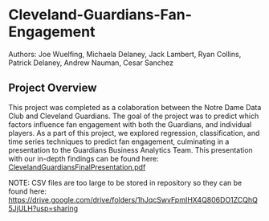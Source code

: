 # Cleveland-Guardians-Fan-Engagement
Authors: Joe Wuelfing, Michaela Delaney, Jack Lambert, Ryan Collins, Patrick Delaney, Andrew Nauman, Cesar Sanchez

## Project Overview
This project was completed as a colaboration between the Notre Dame Data Club and Cleveland Guardians. The goal of the project was to predict which factors influence fan engagement with both the Guardians, and individual players. As a part of this project, we explored regression, classification, and time series techniques to predict fan engagement, culminating in a presentation to the Guardians Business Analytics Team. This presentation with our in-depth findings can be found here: [ClevelandGuardiansFinalPresentation.pdf](https://github.com/jacklambert1/Cleveland-Guardians-Fan-Engagement/files/9420097/ClevelandGuardiansFinalPresentation.pdf)


NOTE: CSV files are too large to be stored in repository so they can be found here: https://drive.google.com/drive/folders/1hJqcSwvFpmIHX4Q806DO1ZCQhQ5JjULH?usp=sharing
